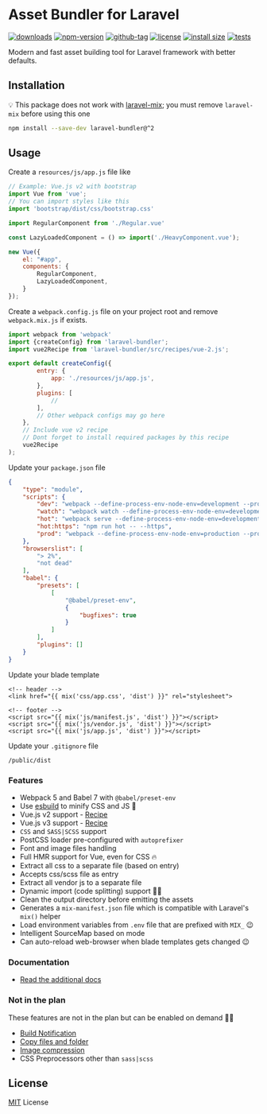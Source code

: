 # Asset Bundler for Laravel

[![downloads](https://badgen.net/npm/dt/laravel-bundler)](https://npm-stat.com/charts.html?package=laravel-bundler&from=2018-11-01)
[![npm-version](https://badgen.net/npm/v/laravel-bundler)](https://www.npmjs.com/package/laravel-bundler)
[![github-tag](https://badgen.net/github/tag/ankurk91/laravel-bundler)](https://github.com/ankurk91/laravel-bundler/tags)
[![license](https://badgen.net/github/license/ankurk91/laravel-bundler)](LICENSE.txt)
[![install size](https://packagephobia.com/badge?p=laravel-bundler)](https://packagephobia.com/result?p=laravel-bundler)
[![tests](https://github.com/ankurk91/laravel-bundler/workflows/tests/badge.svg)](https://github.com/ankurk91/laravel-bundler/actions)

Modern and fast asset building tool for Laravel framework with better defaults.

## Installation

:bulb: This package does not work with [laravel-mix](https://github.com/laravel-mix/laravel-mix);
you must remove `laravel-mix` before using this one

```bash
npm install --save-dev laravel-bundler@^2
```

## Usage

Create a `resources/js/app.js` file like

```js
// Example: Vue.js v2 with bootstrap
import Vue from 'vue';
// You can import styles like this
import 'bootstrap/dist/css/bootstrap.css'

import RegularComponent from './Regular.vue'

const LazyLoadedComponent = () => import('./HeavyComponent.vue');

new Vue({
    el: "#app",
    components: {
        RegularComponent,
        LazyLoadedComponent,
    }
});
```

Create a `webpack.config.js` file on your project root and remove `webpack.mix.js` if exists.

```js
import webpack from 'webpack'
import {createConfig} from 'laravel-bundler';
import vue2Recipe from 'laravel-bundler/src/recipes/vue-2.js';

export default createConfig({
        entry: {
            app: './resources/js/app.js',
        },
        plugins: [
            //
        ],
        // Other webpack configs may go here
    },
    // Include vue v2 recipe
    // Dont forget to install required packages by this recipe
    vue2Recipe
);
```

Update your `package.json` file

```json
{
    "type": "module",
    "scripts": {
        "dev": "webpack --define-process-env-node-env=development --progress",
        "watch": "webpack watch --define-process-env-node-env=development --progress",
        "hot": "webpack serve --define-process-env-node-env=development --progress --hot",
        "hot:https": "npm run hot -- --https",
        "prod": "webpack --define-process-env-node-env=production --progress"
    },
    "browserslist": [
        "> 2%",
        "not dead"
    ],
    "babel": {
        "presets": [
            [
                "@babel/preset-env",
                {
                    "bugfixes": true
                }
            ]
        ],
        "plugins": []
    }
}
```

Update your blade template

```blade
<!-- header -->
<link href="{{ mix('css/app.css', 'dist') }}" rel="stylesheet">

<!-- footer -->
<script src="{{ mix('js/manifest.js', 'dist') }}"></script>
<script src="{{ mix('js/vendor.js', 'dist') }}"></script>
<script src="{{ mix('js/app.js', 'dist') }}"></script>
```

Update your `.gitignore` file

```.gitignore
/public/dist
```

### Features

* Webpack 5 and Babel 7 with `@babel/preset-env`
* Use [esbuild](https://esbuild.github.io/) to minify CSS and JS :rocket:
* Vue.js v2 support - [Recipe](./wiki/vue-js-v2.md)
* Vue.js v3 support - [Recipe](./wiki/vue-js-v3.md)
* `CSS` and `SASS|SCSS` support
* PostCSS loader pre-configured with `autoprefixer`
* Font and image files handling
* Full HMR support for Vue, even for CSS :fire:
* Extract all css to a separate file (based on entry)
* Accepts css/scss file as entry
* Extract all vendor js to a separate file
* Dynamic import (code splitting) support :mage_man:
* Clean the output directory before emitting the assets
* Generates a `mix-manifest.json` file which is compatible with Laravel's `mix()` helper
* Load environment variables from `.env` file that are prefixed with `MIX_` :wink:
* Intelligent SourceMap based on mode
* Can auto-reload web-browser when blade templates gets changed :wink:

### Documentation

* [Read the additional docs](./wiki)

### Not in the plan

These features are not in the plan but can be enabled on demand :man_shrugging:

* [Build Notification](https://github.com/RoccoC/webpack-build-notifier)
* [Copy files and folder](https://github.com/webpack-contrib/copy-webpack-plugin)
* [Image compression](https://github.com/webpack-contrib/image-minimizer-webpack-plugin)
* CSS Preprocessors other than `sass|scss`

## License

[MIT](LICENSE.txt) License
